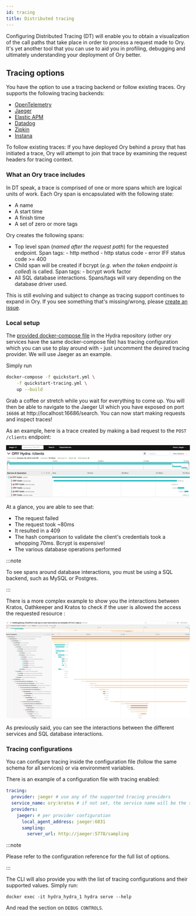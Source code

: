 ```yaml
---
id: tracing
title: Distributed tracing
---
```


Configuring Distributed Tracing (DT) will enable you to obtain a visualization of the call paths that take place in order to
process a request made to Ory. It's yet another tool that you can use to aid you in profiling, debugging and ultimately
understanding your deployment of Ory better.

## Tracing options

You have the option to use a tracing backend or follow existing traces. Ory supports the following tracing backends:

- [OpenTelemetry](https://github.com/open-telemetry)
- [Jaeger](https://github.com/jaegertracing/jaeger)
- [Elastic APM](https://github.com/elastic/apm)
- [Datadog](https://github.com/DataDog)
- [Zipkin](https://github.com/openzipkin/zipkin)
- [Instana](https://www.instana.com/)

To follow existing traces: If you have deployed Ory behind a proxy that has initiated a trace, Ory will attempt to join that trace
by examining the request headers for tracing context.

### What an Ory trace includes

In DT speak, a trace is comprised of one or more spans which are logical units of work. Each Ory span is encapsulated with the
following state:

- A name
- A start time
- A finish time
- A set of zero or more tags

Ory creates the following spans:

- Top level span (_named after the request path_) for the requested endpoint. Span tags: - http method - http status code - error
  IFF status code >= 400
- Child span will be created if bcrypt (_e.g. when the token endpoint is called_) is called. Span tags: - bcrypt work factor
- All SQL database interactions. Spans/tags will vary depending on the database driver used.

This is still evolving and subject to change as tracing support continues to expand in Ory. If you see something that's
missing/wrong, please [create an issue](https://github.com/ory/docs/issues).

### Local setup

The [provided docker-compose file](https://github.com/ory/hydra/blob/master/quickstart-tracing.yml) in the Hydra repository (other
ory services have the same docker-compose file) has tracing configuration which you can use to play around with - just uncomment
the desired tracing provider. We will use Jaeger as an example.

Simply run

```sh
docker-compose -f quickstart.yml \
    -f quickstart-tracing.yml \
    up --build
```

Grab a coffee or stretch while you wait for everything to come up. You will then be able to navigate to the Jaeger UI which you
have exposed on port `16686` at http://localhost:16686/search. You can now start making requests and inspect traces!

As an example, here is a trace created by making a bad request to the `POST /clients` endpoint:

![OpenTracing and OpenCensus exemplary trace in Jaeger UI](../_static/sample_trace.png)

At a glance, you are able to see that:

- The request failed
- The request took ~80ms
- It resulted in a 409
- The hash comparison to validate the client's credentials took a whopping 70ms. Bcrypt is expensive!
- The various database operations performed

:::note

To see spans around database interactions, you must be using a SQL backend, such as MySQL or Postgres.

:::

There is a more complex example to show you the interactions between Kratos, Oathkeeper and Kratos to check if the user is allowed
the access the requested resource :

![Kratos Oathkeeper and Kratos exemplary trace in Jaeger UI](../_static/complex_trace.png)

As previously said, you can see the interactions between the different services and SQL database interactions.

### Tracing configurations

You can configure tracing inside the configuration file (follow the same schema for all services) or via environment variables.

There is an example of a configuration file with tracing enabled:

```yaml
tracing:
  provider: jaeger # use any of the supported tracing providers
  service_name: ory:kratos # if not set, the service name will be the service's name
  providers:
    jaeger: # per provider configuration
      local_agent_address: jaeger:6831
      sampling:
        server_url: http://jaeger:5778/sampling
```

:::note

Please refer to the configuration reference for the full list of options.

:::

The CLI will also provide you with the list of tracing configurations and their supported values. Simply run:

```
docker exec -it hydra_hydra_1 hydra serve --help
```

And read the section on `DEBUG CONTROLS`.
